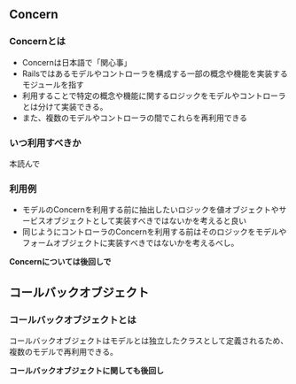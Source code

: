 ## Concern
### Concernとは
- Concernは日本語で「関心事」
- Railsではあるモデルやコントローラを構成する一部の概念や機能を実装するモジュールを指す
- 利用することで特定の概念や機能に関するロジックをモデルやコントローラとは分けて実装できる。
- また、複数のモデルやコントローラの間でこれらを再利用できる

### いつ利用すべきか
本読んで

### 利用例
- モデルのConcernを利用する前に抽出したいロジックを値オブジェクトやサービスオブジェクトとして実装すべきではないかを考えると良い
- 同じようにコントローラのConcernを利用する前はそのロジックをモデルやフォームオブジェクトに実装すべきではないかを考えるべし。

**Concernについては後回しで**

## コールバックオブジェクト
### コールバックオブジェクトとは
コールバックオブジェクトはモデルとは独立したクラスとして定義されるため、複数のモデルで再利用できる。

**コールバックオブジェクトに関しても後回し**
